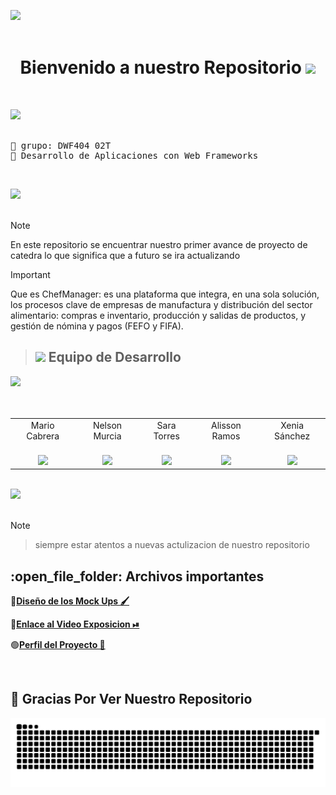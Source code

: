 <img src="https://user-images.githubusercontent.com/73097560/115834477-dbab4500-a447-11eb-908a-139a6edaec5c.gif"><br><br>

<h1 align="center"><b>Bienvenido a nuestro Repositorio </b><img src="https://media.giphy.com/media/hvRJCLFzcasrR4ia7z/giphy.gif" width="35"></h1>
<br>

<img src="https://user-images.githubusercontent.com/73097560/115834477-dbab4500-a447-11eb-908a-139a6edaec5c.gif"><br><br>
<pre>
🌱 grupo: DWF404 02T
🌱 Desarrollo de Aplicaciones con Web Frameworks
</pre> <br>
<img src="https://user-images.githubusercontent.com/73097560/115834477-dbab4500-a447-11eb-908a-139a6edaec5c.gif"><br><br>

> [!NOTE]
>  En este repositorio se encuentrar nuestro primer avance de proyecto de catedra lo que significa que a futuro  se ira actualizando 

> [!IMPORTANT]
> Que es ChefManager: es una plataforma que integra, en una sola solución, los procesos clave de empresas de manufactura y distribución del sector alimentario: compras e inventario, producción y salidas de productos, y gestión de nómina y pagos (FEFO y FIFA).

> ## <picture><img src = "https://github.com/7oSkaaa/7oSkaaa/blob/main/Images/about_me.gif?raw=true" width = 50px></picture><b> Equipo de Desarrollo</b>
<div style={padding: 10px}>
  <table style={margin: 0 auto}>
  <tr align="center">
   <td>Mario Cabrera</td>
    <td>Nelson Murcia</td>
    <td>Sara Torres</td>
    <td>Alisson Ramos</td>
    <td>Xenia Sánchez</td>
<img src="https://user-images.githubusercontent.com/73097560/115834477-dbab4500-a447-11eb-908a-139a6edaec5c.gif"><br><br>
  </tr>
    <tr align="center">
    <td> <br><picture><img src = "https://github.com/7oSkaaa/7oSkaaa/blob/main/Images/about_me.gif?raw=true" width = 50px></picture> </td>
    <td><br> <picture><img src = "https://github.com/7oSkaaa/7oSkaaa/blob/main/Images/about_me.gif?raw=true" width = 50px></picture> </td>
    <td> <br><picture><img src = "https://github.com/7oSkaaa/7oSkaaa/blob/main/Images/about_me.gif?raw=true" width = 50px></picture> </td>
    <td> <br> <picture><img src = "https://github.com/7oSkaaa/7oSkaaa/blob/main/Images/about_me.gif?raw=true" width = 50px></picture> </td>
    <td><br><picture><img src = "https://github.com/7oSkaaa/7oSkaaa/blob/main/Images/about_me.gif?raw=true" width = 50px></picture> </td>
      
  </tr>
</table>
<br>
<img src="https://user-images.githubusercontent.com/73097560/115834477-dbab4500-a447-11eb-908a-139a6edaec5c.gif"><br><br>

> [!NOTE]
> > siempre estar atentos a nuevas actulizacion de nuestro repositorio<br>

<h2>:open_file_folder: Archivos importantes </h2>

🔴[**Diseño de los Mock Ups 🖌**]()<br>

🔴[**Enlace al Video Exposicion ⏯**](https://drive.google.com/file/d/119KIacxyeNXiWJYoisyi8xMZk12UidzN/view?usp=sharing)

🟢[**Perfil del Proyecto 📗**]()





<br>

## 🐍 Gracias Por Ver Nuestro Repositorio
	
<p align = "center">
	<img src = "https://github.com/7oSkaaa/7oSkaaa/blob/output/github-contribution-grid-snake.svg?" alt = "Snake Game"/>
</p>




